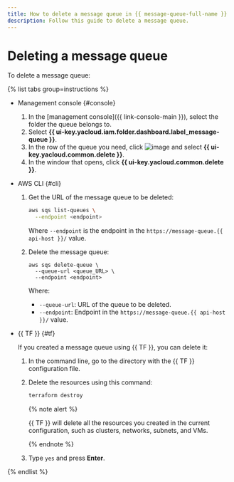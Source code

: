 ```yaml
---
title: How to delete a message queue in {{ message-queue-full-name }}
description: Follow this guide to delete a message queue.
---
```


# Deleting a message queue

To delete a message queue:

{% list tabs group=instructions %}

- Management console {#console}

   1. In the [management console]({{ link-console-main }}), select the folder the queue belongs to.
   1. Select **{{ ui-key.yacloud.iam.folder.dashboard.label_message-queue }}**.
   1. In the row of the queue you need, click ![image](../../_assets/console-icons/ellipsis.svg) and select **{{ ui-key.yacloud.common.delete }}**.
   1. In the window that opens, click **{{ ui-key.yacloud.common.delete }}**.

- AWS CLI {#cli}

   1. Get the URL of the message queue to be deleted:

      ```bash
      aws sqs list-queues \
        --endpoint <endpoint>
      ```

      Where `--endpoint` is the endpoint in the `https://message-queue.{{ api-host }}/` value.

   1. Delete the message queue:

      ```
      aws sqs delete-queue \
        --queue-url <queue_URL> \
        --endpoint <endpoint>
      ```

      Where:
      * `--queue-url`: URL of the queue to be deleted.
      * `--endpoint`: Endpoint in the `https://message-queue.{{ api-host }}/` value.

- {{ TF }} {#tf}

   If you created a message queue using {{ TF }}, you can delete it:
   1. In the command line, go to the directory with the {{ TF }} configuration file.
   1. Delete the resources using this command:

      ```bash
      terraform destroy
      ```

      {% note alert %}

      {{ TF }} will delete all the resources you created in the current configuration, such as clusters, networks, subnets, and VMs.

      {% endnote %}

   1. Type `yes` and press **Enter**.

{% endlist %}
